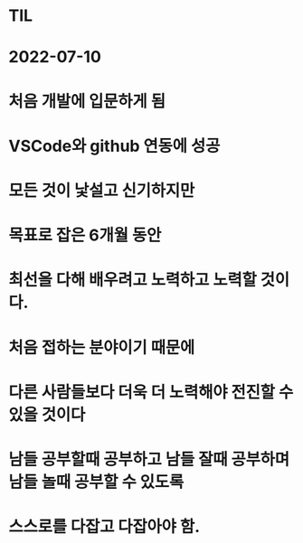 # TIL
# 2022-07-10

# 처음 개발에 입문하게 됨
# VSCode와 github 연동에 성공
# 모든 것이 낯설고 신기하지만
# 목표로 잡은 6개월 동안
# 최선을 다해 배우려고 노력하고 노력할 것이다.
# 처음 접하는 분야이기 때문에
# 다른 사람들보다 더욱 더 노력해야 전진할 수 있을 것이다
# 남들 공부할때 공부하고 남들 잘때 공부하며 남들 놀때 공부할 수 있도록
# 스스로를 다잡고 다잡아야 함. 
